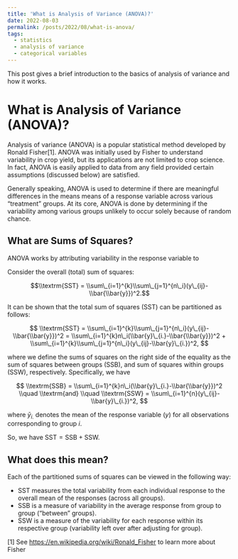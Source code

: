 ```yaml
---
title: 'What is Analysis of Variance (ANOVA)?'
date: 2022-08-03
permalink: /posts/2022/08/what-is-anova/
tags:
  - statistics
  - analysis of variance
  - categorical variables
---
```


This post gives a brief introduction to the basics of analysis of variance and how it works.

# What is Analysis of Variance (ANOVA)?

Analysis of variance (ANOVA) is a popular statistical method developed
by Ronald Fisher[1]. ANOVA was initially used by Fisher to understand
variability in crop yield, but its applications are not limited to crop
science. In fact, ANOVA is easily applied to data from any field
provided certain assumptions (discussed below) are satisfied.

Generally speaking, ANOVA is used to determine if there are meaningful
differences in the means means of a response variable across various
“treatment” groups. At its core, ANOVA is done by determining if the
variability among various groups unlikely to occur solely because of
random chance.

## What are Sums of Squares?

ANOVA works by attributing variability in the response variable to

Consider the overall (total) sum of squares:

$$\\textrm{SST} = \\sum\_{i=1}^{k}\\sum\_{j=1}^{n\_i}(y\_{ij}-\\bar{\\bar{y}})^2.$$

It can be shown that the total sum of squares (SST) can be partitioned
as follows:

$$
\\textrm{SST} = \\sum\_{i=1}^{k}\\sum\_{j=1}^{n\_i}(y\_{ij}-\\bar{\\bar{y}})^2 = \\sum\_{i=1}^{k}n\_i(\\bar{y}\_{i.}-\\bar{\\bar{y}})^2 + \\sum\_{i=1}^{k}\\sum\_{j=1}^{n\_i}(y\_{ij}-\\bar{y}\_{i.})^2,
$$

where we define the sums of squares on the right side of the equality as
the sum of squares between groups (SSB), and sum of squares within
groups (SSW), respectively. Specifically, we have

$$
\\textrm{SSB} = \\sum\_{i=1}^{k}n\_i(\\bar{y}\_{i.}-\\bar{\\bar{y}})^2 \\quad \\textrm{and} \\quad \\textrm{SSW} = \\sum\_{i=1}^{n}(y\_{ij}-\\bar{y}\_{i.})^2,
$$

where *ȳ*<sub>*i*.</sub> denotes the mean of the response variable (*y*)
for all observations corresponding to group *i*.

So, we have SST = SSB + SSW.

## What does this mean?

Each of the partitioned sums of squares can be viewed in the following
way:

-   SST measures the total variability from each individual response to
    the overall mean of the responses (across all groups).
-   SSB is a measure of variability in the average response from group
    to group (“between” groups).
-   SSW is a measure of the variability for each response within its
    respective group (variability left over after adjusting for group).

[1] See <https://en.wikipedia.org/wiki/Ronald_Fisher> to learn more
about Fisher
